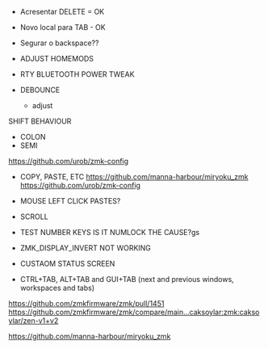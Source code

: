 - Acresentar DELETE = OK
- Novo local para TAB - OK
- Segurar o backspace??

- ADJUST HOMEMODS
- RTY BLUETOOTH POWER TWEAK
- DEBOUNCE
    - adjust

SHIFT BEHAVIOUR
- COLON
- SEMI


https://github.com/urob/zmk-config

- COPY, PASTE, ETC
    https://github.com/manna-harbour/miryoku_zmk
    https://github.com/urob/zmk-config

- MOUSE LEFT CLICK PASTES?
- SCROLL

- TEST NUMBER KEYS
    IS IT NUMLOCK THE CAUSE?gs

- ZMK_DISPLAY_INVERT NOT WORKING
- CUSTAOM STATUS SCREEN

- CTRL+TAB, ALT+TAB and GUI+TAB (next and previous windows, workspaces and tabs)

https://github.com/zmkfirmware/zmk/pull/1451
https://github.com/zmkfirmware/zmk/compare/main...caksoylar:zmk:caksoylar/zen-v1+v2


https://github.com/manna-harbour/miryoku_zmk


